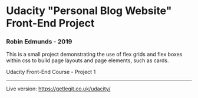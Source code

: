 # Udacity "Personal Blog Website" Front-End Project
### Robin Edmunds - 2019

This is a small project demonstrating the use of flex grids and flex boxes within css to build page layouts and page elements, such as cards.

Udacity Front-End Course - Project 1

---

Live version: https://getlegit.co.uk/udacity/
